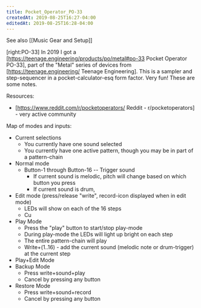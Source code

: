 ```yaml
---
title: Pocket_Operator_PO-33
createdAt: 2019-08-25T16:27-04:00
editedAt: 2019-08-25T16:28-04:00
---
```


See also [[Music Gear and Setup]]

[right:PO-33]
In 2019 I got a [https://teenage.engineering/products/po/metal#po-33 Pocket Operator PO-33], part of the "Metal" series of devices from [https://teenage.engineering/ Teenage Engineering]. This is a sampler and step-sequencer in a pocket-calculator-esq form factor. Very fun! These are some notes.

Resources:
* [https://www.reddit.com/r/pocketoperators/ Reddit - r/pocketoperators] - very active community

Map of modes and inputs:
* Current selections
  * You currently have one sound selected
  * You currently have one active pattern, though you may be in part of a pattern-chain
* Normal mode
  * Button-1 through Button-16 -- Trigger sound
    * If current sound is melodic, pitch will change based on which button you press
    * If current sound is drum, 
* Edit mode (press/release "write", record-icon displayed when in edit mode)
  * LEDs will show on each of the 16 steps
  * Cu
* Play Mode
  * Press the "play" button to start/stop play-mode
  * During play-mode the LEDs will light up bright on each step
  * The entire pattern-chain will play
  * Write+(1..16) - add the current sound (melodic note or drum-trigger) at the current step
* Play+Edit Mode
* Backup Mode
  * Press write+sound+play
  * Cancel by pressing any button
* Restore Mode
  * Press write+sound+record
  * Cancel by pressing any button



